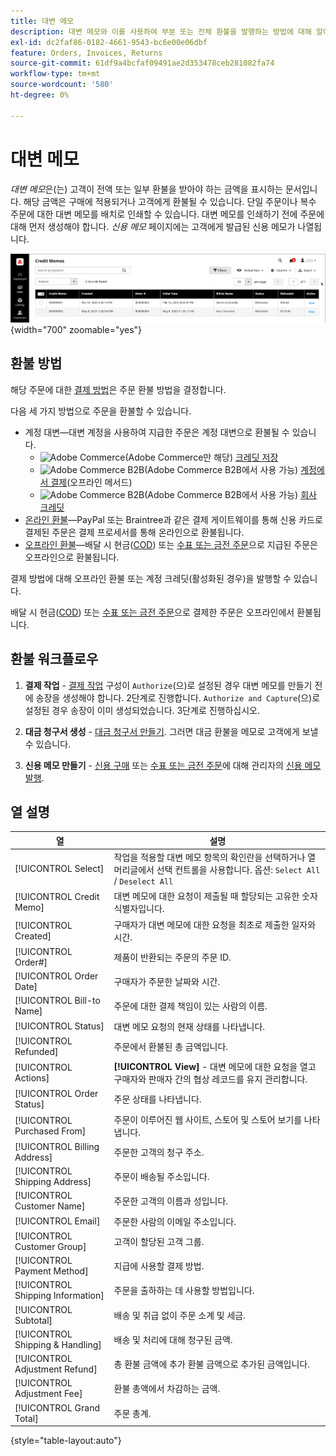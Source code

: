 ```yaml
---
title: 대변 메모
description: 대변 메모와 이를 사용하여 부분 또는 전체 환불을 발행하는 방법에 대해 알아봅니다.
exl-id: dc2faf86-0182-4661-9543-bc6e00e06dbf
feature: Orders, Invoices, Returns
source-git-commit: 61df9a4bcfaf09491ae2d353478ceb281082fa74
workflow-type: tm+mt
source-wordcount: '580'
ht-degree: 0%

---
```


# 대변 메모

_대변 메모_&#x200B;은(는) 고객이 전액 또는 일부 환불을 받아야 하는 금액을 표시하는 문서입니다. 해당 금액은 구매에 적용되거나 고객에게 환불될 수 있습니다. 단일 주문이나 복수 주문에 대한 대변 메모를 배치로 인쇄할 수 있습니다. 대변 메모를 인쇄하기 전에 주문에 대해 먼저 생성해야 합니다. _신용 메모_ 페이지에는 고객에게 발급된 신용 메모가 나열됩니다.

![신용 메모](./assets/credit-memos.png){width="700" zoomable="yes"}

## 환불 방법

해당 주문에 대한 [결제 방법](payments.md)은 주문 환불 방법을 결정합니다.

다음 세 가지 방법으로 주문을 환불할 수 있습니다.

- 계정 대변—대변 계정을 사용하여 지급한 주문은 계정 대변으로 환불될 수 있습니다.
   - ![Adobe Commerce](../assets/adobe-logo.svg)(Adobe Commerce만 해당) [크레딧 저장](../customers/store-credit-using.md)
   - ![Adobe Commerce B2B](../assets/b2b.svg)(Adobe Commerce B2B에서 사용 가능) [계정에서 결제](../b2b/enable-basic-features.md#configure-payment-on-account)(오프라인 메서드)
   - ![Adobe Commerce B2B](../assets/b2b.svg)(Adobe Commerce B2B에서 사용 가능) [회사 크레딧](../b2b/credit-company.md)
- [온라인 환불](payments.md#online-payment-methods)—PayPal 또는 Braintree과 같은 결제 게이트웨이를 통해 신용 카드로 결제된 주문은 결제 프로세서를 통해 온라인으로 환불됩니다.
- [오프라인 환불](payments.md#offline-payment-methods)—배달 시 현금([COD](cash-on-delivery.md)) 또는 [수표 또는 금전 주문](check-money-order.md)으로 지급된 주문은 오프라인으로 환불됩니다.

결제 방법에 대해 오프라인 환불 또는 계정 크레딧(활성화된 경우)을 발행할 수 있습니다.

배달 시 현금([COD](cash-on-delivery.md)) 또는 [수표 또는 금전 주문](check-money-order.md)으로 결제한 주문은 오프라인에서 환불됩니다.

## 환불 워크플로우

1. **결제 작업** - [결제 작업](credit-memo-create.md#payment-action-setting) 구성이 `Authorize`(으)로 설정된 경우 대변 메모를 만들기 전에 송장을 생성해야 합니다. 2단계로 진행합니다. `Authorize and Capture`(으)로 설정된 경우 송장이 이미 생성되었습니다. 3단계로 진행하십시오.

1. **대금 청구서 생성** - [대금 청구서 만들기](invoices.md#create-an-invoice). 그러면 대금 환불을 메모로 고객에게 보낼 수 있습니다.

1. **신용 메모 만들기** - [신용 구매](credit-memo-create.md#issue-a-refund-for-a-credit-purchase) 또는 [수표 또는 금전 주문](credit-memo-create.md#issue-an-offline-refund-for-check-or-money-order)에 대해 관리자의 [신용 메모 발행](credit-memo-create.md).

## 열 설명

| 열 | 설명 |
|--- |--- |
| [!UICONTROL Select] | 작업을 적용할 대변 메모 항목의 확인란을 선택하거나 열 머리글에서 선택 컨트롤을 사용합니다. 옵션: `Select All` / `Deselect All` |
| [!UICONTROL Credit Memo] | 대변 메모에 대한 요청이 제출될 때 할당되는 고유한 숫자 식별자입니다. |
| [!UICONTROL Created] | 구매자가 대변 메모에 대한 요청을 최초로 제출한 일자와 시간. |
| [!UICONTROL Order#] | 제품이 반환되는 주문의 주문 ID. |
| [!UICONTROL Order Date] | 구매자가 주문한 날짜와 시간. |
| [!UICONTROL Bill-to Name] | 주문에 대한 결제 책임이 있는 사람의 이름. |
| [!UICONTROL Status] | 대변 메모 요청의 현재 상태를 나타냅니다. |
| [!UICONTROL Refunded] | 주문에서 환불된 총 금액입니다. |
| [!UICONTROL Actions] | **[!UICONTROL View]** - 대변 메모에 대한 요청을 열고 구매자와 판매자 간의 협상 레코드를 유지 관리합니다. |
| [!UICONTROL Order Status] | 주문 상태를 나타냅니다. |
| [!UICONTROL Purchased From] | 주문이 이루어진 웹 사이트, 스토어 및 스토어 보기를 나타냅니다. |
| [!UICONTROL Billing Address] | 주문한 고객의 청구 주소. |
| [!UICONTROL Shipping Address] | 주문이 배송될 주소입니다. |
| [!UICONTROL Customer Name] | 주문한 고객의 이름과 성입니다. |
| [!UICONTROL Email] | 주문한 사람의 이메일 주소입니다. |
| [!UICONTROL Customer Group] | 고객이 할당된 고객 그룹. |
| [!UICONTROL Payment Method] | 지급에 사용할 결제 방법. |
| [!UICONTROL Shipping Information] | 주문을 출하하는 데 사용할 방법입니다. |
| [!UICONTROL Subtotal] | 배송 및 취급 없이 주문 소계 및 세금. |
| [!UICONTROL Shipping & Handling] | 배송 및 처리에 대해 청구된 금액. |
| [!UICONTROL Adjustment Refund] | 총 환불 금액에 추가 환불 금액으로 추가된 금액입니다. |
| [!UICONTROL Adjustment Fee] | 환불 총액에서 차감하는 금액. |
| [!UICONTROL Grand Total] | 주문 총계. |

{style="table-layout:auto"}

